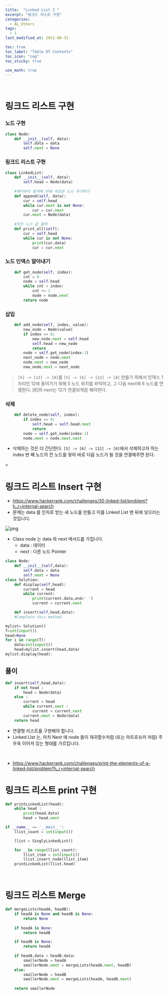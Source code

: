 ```yaml
---
title:  "Linked List 2 "
excerpt: "링크드 리스트 구현"
categories:
  - AL_Others
tags:
  - 1
last_modified_at: 2021-08-31

toc: true
toc_label: "Table Of Contents"
toc_icon: "cog"
toc_sticky: true

use_math: true
---
```


<br>

# 링크드 리스트 구현

### 노드 구현

```python
class Node:
    def __init__(self, data):
        self.data = data
        self.next = None
```

### 링크드 리스트 구현

```python
class LinkedList:
    def __init__(self, data):
        self.head = Node(data)
    
    #헤더부터 탐색해 뒤에 새로운 노드 추가하기
    def append(self, data):
        cur = self.head
        while cur.next is not None:
            cur = cur.next
        cur.next = Node(data)
	
    #모든 노드 값 출력
    def print_all(self):
        cur = self.head
        while cur is not None:
            print(cur.data)
            cur = cur.next
```

### 노드 인덱스 알아내기

```python
    def get_node(self, index):
        cnt = 0
        node = self.head
        while cnt < index:
            cnt += 1
            node = node.next
        return node
```

### 삽입

```python
    def add_node(self, index, value):
        new_node = Node(value)
        if index == 0:
            new_node.next = self.head
            self.head = new_node
            return
        node = self.get_node(index-1)
        next_node = node.next
        node.next = new_node
        new_node.next = next_node
```

> `[5] -> [12] -> [8]`를 `[5] -> [6] -> [12] -> [8]` 만들기 위해서 인덱스 1자리인 12에 들어가기 위해 5 노드 위치를 파악하고, 그 다음 next에 6 노드를 연결한다. [6]의 next는 12가 연결되게끔 해야한다.



### 삭제

```python
    def delete_node(self, index):
        if index == 0:
            self.head = self.head.next
            return
        node = self.get_node(index-1)
        node.next = node.next.next
```

- 삭제하는 것은 더 간단한다. `[5] -> [6] -> [12] -> [8]`에서 삭제하고자 하는 index 번 째 노드의 전 노드를 찾아 바로 다음 노드가 될 것을 연결해주면 된다.

=

# 링크드 리스트 Insert 구현

- https://www.hackerrank.com/challenges/30-linked-list/problem?h_r=internal-search
- 문제는 data 를 인자로 받는 새 노드를 만들고 이를 Linked List 맨 뒤에 넣으라는 것입니다.

![png](/assets/images/Algorithm/12.png)

- Class node 는 data 와 next 메서드를 가집니다.
  - data : 데이터 
  - next : 다른 노드 Pointer

```python
class Node:
    def __init__(self,data):
        self.data = data
        self.next = None 
class Solution: 
    def display(self,head):
        current = head
        while current:
            print(current.data,end=' ')
            current = current.next

    def insert(self,head,data): 
    #Complete this method

mylist= Solution()
T=int(input())
head=None
for i in range(T):
    data=int(input())
    head=mylist.insert(head,data)    
mylist.display(head); 	  
```

## 풀이

```python
def insert(self,head,data): 
    if not head : 
        head = Node(data)
    else : 
        current = head 
        while current.next : 
            current = current.next
        current.next = Node(data)
    return head
```

- 연결형 리스트를 구현해야 합니다.  
- Linked LIst 는, 마치 Next 에 node 들이 재귀함수처럼 (또는 마트로슈카 처럼) 주우욱 이어져 있는 형태를 가르킵니다.

<br>

- https://www.hackerrank.com/challenges/print-the-elements-of-a-linked-list/problem?h_r=internal-search

# 링크드 리스트 print 구현

```python
def printLinkedList(head):
    while head :
        print(head.data)
        head = head.next

if __name__ == '__main__':
    llist_count = int(input())

    llist = SinglyLinkedList()

    for _ in range(llist_count):
        llist_item = int(input())
        llist.insert_node(llist_item)
    printLinkedList(llist.head)
```

<br>

# 링크드 리스트 Merge

```python
def mergeLists(headA, headB):
    if headA is None and headB is None:
        return None
    
    if headA is None:
        return headB

    if headB is None:
        return headA
    
    if headA.data < headB.data:
        smallerNode = headA
        smallerNode.next = mergeLists(headA.next, headB)
    else:
        smallerNode = headB
        smallerNode.next = mergeLists(headA, headB.next)
    
    return smallerNode
```

